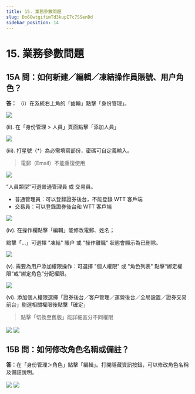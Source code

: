 ```yaml
---
title: 15. 業務參數問題
slug: Do6GwtgifimTd3kupI7c7SSenDd
sidebar_position: 14
---
```



# 15. 業務參數問題

## 15A 問：如何新建／編輯／凍結操作員賬號、用户角色？

<b>答：</b> （i）在系統右上角的「齒輪」點擊「身份管理」。

<img src="/assets/GxrzbPOxWoCtsIxLak2cZi1gnJh.png" src-width="2636" src-height="719" align="center"/>

(ii). 在「身份管理 &gt; 人員」頁面點擊「添加人員」

<img src="/assets/TWNnbpbUeoc8rCxEXO1cu0uLnAb.png" src-width="2621" src-height="858" align="center"/>

(iii). 打星號（*）為必需填寫部份，密碼可自定義輸入。

> 電郵（Email）不能重復使用

<img src="/assets/D4bUb5JhRoil9hx0g9wcvWiPndd.png" src-width="2868" src-height="1633" align="center"/>

“人員類型”可選普通管理員 或 交易員。

- 普通管理員：可以登錄證券後台，不能登錄 WTT 客戶端
- 交易員：可以登錄證券後台和 WTT 客戶端

<img src="/assets/JPEfbCcfdoF5KWxJF7qcFkWpn7f.png" src-width="991" src-height="232"/>

(iv). 在操作欄點擊「編輯」能修改電郵、姓名；

點擊「...」可選擇 "凍結" 賬户 或 "操作離職" 狀態會顯示為已刪除。

<img src="/assets/LCjzb9pvZo2t2hxa2M9cxXvgnSd.png" src-width="2239" src-height="481" align="center"/>

(v). 需要為用户添加權限操作：可選擇 "個人權限" 或 "角色列表" 點擊“綁定權限”或”綁定角色”分配權限。

<img src="/assets/JrGubSEMdo90KoxtYs0cbnISnDg.png" src-width="2610" src-height="1335" align="center"/>

(vi). 添加個人權限選擇「證券後台／客户管理／運營後台／全局設置／證券交易前台」剔選相關權限後點擊「確定」

> 點擊「切換至舊版」能詳細區分不同權限

<img src="/assets/Pt4obFwuvo5KoIxnyjLcN8PXngb.png" src-width="2624" src-height="1345" align="center"/>

<img src="/assets/BI3obTtOCoptuaxFx7McU2LFnrc.png" src-width="2108" src-height="1412" align="center"/>

## 15B 問：如何修改角色名稱或備註？

<b>答：</b>在「身份管理＞角色」點擊「編輯」。打開隱藏資訊按鈕，可以修改角色名稱及備註說明。

<img src="/assets/BFLdbW1fCoXafsxlJTUc6jIynLe.png" src-width="2542" src-height="620" align="center"/>

<img src="/assets/LrOgbHGghowuNXxtjXecggq9n5c.png" src-width="2516" src-height="1268" align="center"/>

